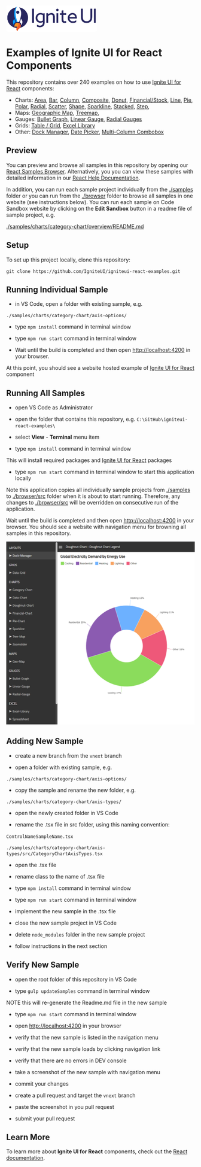 <link href="https://fonts.googleapis.com/css2?family=Titillium+Web&display=swap" rel="stylesheet">
<div style="display: flex; flex-flow: row; font-family: 'Titillium Web'">
    <!-- <div style="font-size: 2.5rem; align-self: start; justify-content: start; margin: 0px; margin-left: 0.5rem; margin-right: 0.5rem; ">Examples</div> -->
    <img height="70px" style="border-radius: 0.25rem" alt="ignite-ui" src="./browser/public/logo-ignite-ui.svg"/>
    <!-- <div style="font-size: 2.5rem; margin: 0px; margin-left: 0.5rem; margin-right: 0.5rem; color: white; "> for React </div> -->
</div>

# Examples of Ignite UI for React Components

This repository contains over 240 examples on how to use [Ignite UI for React](https://www.infragistics.com/products/ignite-ui-react/react/components/general-getting-started.html) components:

- Charts:
[Area](https://www.infragistics.com/reactsite/components/charts/types/area-chart),
[Bar](https://www.infragistics.com/reactsite/components/charts/types/bar-chart),
[Column](https://www.infragistics.com/reactsite/components/charts/types/column-chart),
[Composite](https://www.infragistics.com/reactsite/components/charts/types/composite-chart),
[Donut](https://www.infragistics.com/reactsite/components/charts/types/donut-chart),
[Financial/Stock](https://www.infragistics.com/reactsite/components/charts/types/stock-chart),
[Line](https://www.infragistics.com/reactsite/components/charts/types/line-chart),
[Pie](https://www.infragistics.com/reactsite/components/charts/types/pie-chart),
[Polar](https://www.infragistics.com/reactsite/components/charts/types/polar-chart),
[Radial](https://www.infragistics.com/reactsite/components/charts/types/radial-chart),
[Scatter](https://www.infragistics.com/reactsite/components/charts/types/scatter-chart),
[Shape](https://www.infragistics.com/reactsite/components/charts/types/shape-chart),
[Sparkline](https://www.infragistics.com/reactsite/components/charts/types/sparkline-chart),
[Stacked](https://www.infragistics.com/reactsite/components/charts/types/stacked-chart),
[Step](https://www.infragistics.com/reactsite/components/charts/types/step-chart),
- Maps:
[Geographic Map](https://www.infragistics.com/reactsite/components/geo-map.html),
[Treemap](https://www.infragistics.com/reactsite/components/treemap-overview.html),
- Gauges:
[Bullet Graph](https://www.infragistics.com/reactsite/components/bullet-graph),
[Linear Gauge](https://www.infragistics.com/reactsite/components/linear-gauge.html),
[Radial Gauges](https://www.infragistics.com/reactsite/components/radial-gauge.html)
- Grids:
[Table / Grid](https://www.infragistics.com/reactsite/components/data-grid.html),
[Excel Library](https://www.infragistics.com/reactsite/components/excel_library_using_workbooks.html)
- Other:
[Dock Manager](https://www.infragistics.com/reactsite/components/dock-manager),
[Date Picker](https://www.infragistics.com/reactsite/components/editors/date-picker),
[Multi-Column Combobox](https://www.infragistics.com/reactsite/components/editors/multi-column-combobox)

## Preview

You can preview and browse all samples in this repository by opening our [React Samples Browser](https://www.infragistics.com/react-demos/samples/). Alternatively, you you can view these samples with detailed information in our [React Help Documentation](https://infragistics.com/reactsite/components/general-getting-started.html).

In addition, you can run each sample project individually from the [./samples](./samples) folder or you can run from the [./browser](./browser) folder to browse all samples in one website (see instructions below). You can run each sample on Code Sandbox website by clicking on the **Edit Sandbox** button in a readme file of sample project, e.g.

[./samples/charts/category-chart/overview/README.md](./samples/charts/category-chart/overview/README.md)


## Setup

To set up this project locally, clone this repository:
```
git clone https://github.com/IgniteUI/igniteui-react-examples.git
```

## Running Individual Sample

- in VS Code, open a folder with existing sample, e.g.
```
./samples/charts/category-chart/axis-options/
```
- type `npm install` command in terminal window
- type `npm run start` command in terminal window

- Wait until the build is completed and then open [http://localhost:4200](http://localhost:4200) in your browser.

At this point, you should see a website hosted example of [Ignite UI for React](https://infragistics.com/reactsite/components/general-getting-started.html) component


## Running All Samples

- open VS Code as Administrator
- open the folder that contains this repository, e.g. `C:\GitHub\igniteui-react-examples\`
- select **View** - **Terminal** menu item

- type `npm install` command in terminal window

This will install required packages and [Ignite UI for React](https://infragistics.com/reactsite/components/general-getting-started.html) packages

- type `npm run start` command in terminal window to start this application locally

Note this application copies all individually sample projects from [./samples](./samples) to [./browser/src](./browser/src) folder when it is about to start running. Therefore, any changes to [./browser/src](./browser/src) will be overridden on consecutive run of the application.

Wait until the build is completed and then open [http://localhost:4200](http://localhost:4200) in your browser. You should see a website with navigation menu for browning all samples in this repository.

![SB Preview](./browser/public/images/preview.PNG)


## Adding New Sample

- create a new branch from the `vnext` branch

- open a folder with existing sample, e.g.
```
./samples/charts/category-chart/axis-options/
```
- copy the sample and rename the new folder, e.g.
```
./samples/charts/category-chart/axis-types/
```
- open the newly created folder in VS Code

- rename the .tsx file in src folder, using this naming convention:

`ControlNameSampleName.tsx`

```
./samples/charts/category-chart/axis-types/src/CategoryChartAxisTypes.tsx
```

- open the .tsx file

- rename class to the name of .tsx file

- type `npm install` command in terminal window

- type `npm run start` command in terminal window

- implement the new sample in the .tsx file

- close the new sample project in VS Code

- delete `node_modules` folder in the new sample project

- follow instructions in the next section

## Verify New Sample

- open the root folder of this repository in VS Code

- type `gulp updateSamples` command in terminal window

NOTE this will re-generate the Readme.md file in the new sample

- type `npm run start` command in terminal window

- open [http://localhost:4200](http://localhost:4200) in your browser

- verify that the new sample is listed in the navigation menu

- verify that the new sample loads by clicking navigation link

- verify that there are no errors in DEV console

- take a screenshot of the new sample with navigation menu

- commit your changes

- create a pull request and target the `vnext` branch

- paste the screenshot in you pull request

- submit your pull request



## Learn More

To learn more about **Ignite UI for React** components, check out the [React documentation](https://www.infragistics.com/products/ignite-ui-react/react/components/general-getting-started.html).
